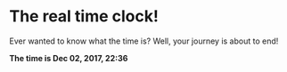 # The real time clock!

Ever wanted to know what the time is? Well, your journey is about to end!

**The time is Dec 02, 2017, 22:36**